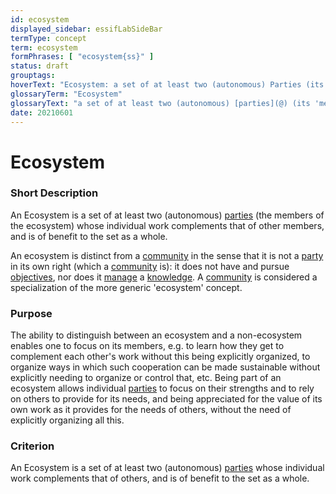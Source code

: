 ```yaml
---
id: ecosystem
displayed_sidebar: essifLabSideBar
termType: concept
term: ecosystem
formPhrases: [ "ecosystem{ss}" ]
status: draft
grouptags:
hoverText: "Ecosystem: a set of at least two (autonomous) Parties (its 'members') whose individual work complements that of other members, and is of benefit to the set as a whole."
glossaryTerm: "Ecosystem"
glossaryText: "a set of at least two (autonomous) [parties](@) (its 'members') whose individual work complements that of other members, and is of benefit to the set as a whole."
date: 20210601
---
```


# Ecosystem

### Short Description

An Ecosystem is a set of at least two (autonomous) [parties](@) (the members of the ecosystem) whose individual work complements that of other members, and is of benefit to the set as a whole.

An ecosystem is distinct from a [community](@) in the sense that it is not a [party](@) in its own right (which a [community](@) is): it does not have and pursue [objectives](@), nor does it [manage](management@) a [knowledge](@). A [community](@) is considered a specialization of the more generic 'ecosystem' concept.

### Purpose

The ability to distinguish between an ecosystem and a non-ecosystem enables one to focus on its members, e.g. to learn how they get to complement each other's work without this being explicitly organized, to organize ways in which such cooperation can be made sustainable without explicitly needing to organize or control that, etc. Being part of an ecosystem allows individual [parties](@) to focus on their strengths and to rely on others to provide for its needs, and being appreciated for the value of its own work as it provides for the needs of others, without the need of explicitly organizing all this.

### Criterion

An Ecosystem is a set of at least two (autonomous) [parties](@) whose individual work complements that of others, and is of benefit to the set as a whole.
